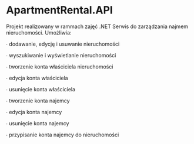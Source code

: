 # ApartmentRental.API
Projekt realizowany w rammach zajęć .NET Serwis do zarządzania najmem nieruchomości. Umożliwia:

∙ dodawanie, edycję i usuwanie nieruchomości

∙ wyszukiwanie i wyświetlanie nieruchomości

∙ tworzenie konta właściciela nieruchomości

∙ edycja konta właściciela

∙ usunięcie konta właściciela

∙ tworzenie konta najemcy

∙ edycja konta najemcy

∙ usunięcie konta najemcy

∙ przypisanie konta najemcy do nieruchomości

